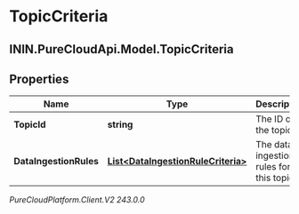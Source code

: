 # TopicCriteria

## ININ.PureCloudApi.Model.TopicCriteria

## Properties

|Name | Type | Description | Notes|
|------------ | ------------- | ------------- | -------------|
| **TopicId** | **string** | The ID of the topic. | |
| **DataIngestionRules** | [**List&lt;DataIngestionRuleCriteria&gt;**](DataIngestionRuleCriteria) | The data ingestion rules for this topic. | |



_PureCloudPlatform.Client.V2 243.0.0_

